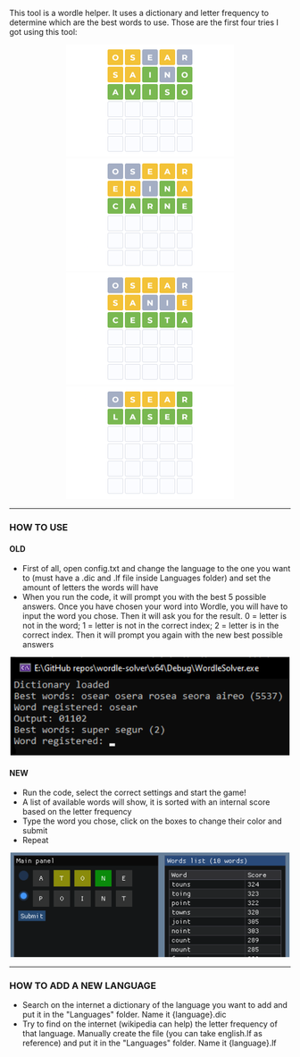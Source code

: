 This tool is a wordle helper. It uses a dictionary and letter frequency to determine which are the best words to use. Those are the first four tries I got using this tool:
<p align="center">
  <img src="./img/1.png" width="300"/> <img src="./img/2.png" width="300"/>
  <br>
  <img src="./img/3.png" width="300"/> <img src="./img/4.png" width="300"/>
</p>

---

### HOW TO USE
#### OLD
- First of all, open config.txt and change the language to the one you want to (must have a .dic and .lf file inside Languages folder) and set the amount of letters the words will have
- When you run the code, it will prompt you with the best 5 possible answers. Once you have chosen your word into Wordle, you will have to input the word you chose. Then it will ask you for the result. 0 = letter is not in the word; 1 = letter is not in the correct index; 2 = letter is in the correct index. Then it will prompt you again with the new best possible answers
<p align="center">
  <img src="./img/example-old.png" width="500"/></center>
</p>

#### NEW
- Run the code, select the correct settings and start the game!
- A list of available words will show, it is sorted with an internal score based on the letter frequency
- Type the word you chose, click on the boxes to change their color and submit
- Repeat
<p align="center">
  <img src="./img/example-new.png" width="500"/></center>
</p>


---

### HOW TO ADD A NEW LANGUAGE
- Search on the internet a dictionary of the language you want to add and put it in the "Languages" folder. Name it {language}.dic
- Try to find on the internet (wikipedia can help) the letter frequency of that language. Manually create the file (you can take english.lf as reference) and put it in the "Languages" folder. Name it {language}.lf
